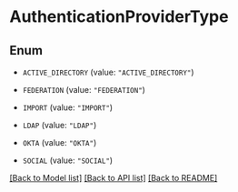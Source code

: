 # AuthenticationProviderType

## Enum


* `ACTIVE_DIRECTORY` (value: `"ACTIVE_DIRECTORY"`)

* `FEDERATION` (value: `"FEDERATION"`)

* `IMPORT` (value: `"IMPORT"`)

* `LDAP` (value: `"LDAP"`)

* `OKTA` (value: `"OKTA"`)

* `SOCIAL` (value: `"SOCIAL"`)


[[Back to Model list]](../README.md#documentation-for-models) [[Back to API list]](../README.md#documentation-for-api-endpoints) [[Back to README]](../README.md)


